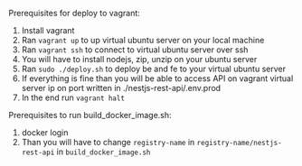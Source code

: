 
Prerequisites for deploy to vagrant:

1. Install vagrant
2. Ran `vagrant up` to up virtual ubuntu server on your local machine
3. Ran `vagrant ssh` to connect to virtual ubuntu server over ssh
4. You will have to install nodejs, zip, unzip on your ubuntu server
5. Ran `sudo ./deploy.sh` to deploy be and fe to your virtual ubuntu server
6. If everything is fine than you will be able to access API on vagrant virtual server ip on port written in ./nestjs-rest-api/.env.prod
7. In the end run `vagrant halt`


Prerequisites to run build_docker_image.sh:

1. docker login
2. Than you will have to change `registry-name` in  `registry-name/nestjs-rest-api` in `build_docker_image.sh`